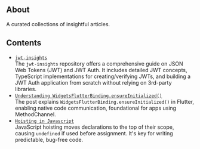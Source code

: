 ## About
A curated collections of insightful articles.

## Contents
-  [`jwt-insights`](https://github.com/gym-minsik/jwt-insights)  
  The `jwt-insights` repository offers a comprehensive guide on JSON Web Tokens (JWT) and JWT Auth. It includes detailed JWT concepts, TypeScript implementations for creating/verifying JWTs, and building a JWT Auth application from scratch without relying on 3rd-party libraries.
- [`Understanding WidgetsFlutterBinding.ensureInitialized()`](./understanding-widgets-flutter-binding-ensure-initialized)  
  The post explains `WidgetsFlutterBinding.ensureInitialized()` in Flutter, enabling native code communication, foundational for apps using MethodChannel.
- [`Hoisting in Javascript`](./hoisting)  
JavaScript hoisting moves declarations to the top of their scope, causing `undefined` if used before assignment. It's key for writing predictable, bug-free code.

